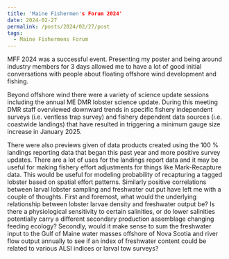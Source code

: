 ```yaml
---
title: 'Maine Fishermen's Forum 2024'
date: 2024-02-27
permalink: /posts/2024/02/27/post
tags:
  - Maine Fishermens Forum
---
```


MFF 2024 was a successful event. Presenting my poster and being around industry members for 3 days allowed me to have a lot of good initial conversations with people about floating offshore wind development and fishing. 

Beyond offshore wind there were a variety of science update sessions including the annual ME DMR lobster science update. During this meeting DMR staff overviewed downward trends in specific fishery independent surveys (i.e. ventless trap survey) and fishery dependent data sources (i.e. coastwide landings) that have resulted in triggering a minimum gauge size increase in January 2025. 

There were also previews given of data products created using the 100 % landings reporting data that began this past year and more positive survey updates. There are a lot of uses for the landings report data and it may be useful for making fishery effort adjustments for things like Mark-Recapture data. This would be useful for modeling probability of recapturing a tagged lobster based on spatial effort patterns. Similarly positive correlations between larval lobster sampling and freshwater out put have left me with a couple of thoughts. First and foremost, what would the underlying relationship between lobster larvae density and freshwater output be? Is there a physiological sensitivity to certain salinities, or do lower salinities potentially carry a different secondary production assemblage changing feeding ecology? Secondly, would it make sense to sum the freshwater input to the Gulf of Maine water masses offshore of Nova Scotia and river flow output annually to see if an index of freshwater content could be related to various ALSI indices or larval tow surveys?